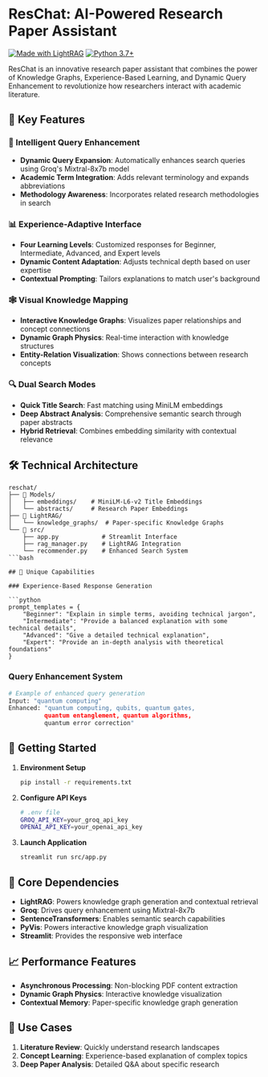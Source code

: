# ResChat: AI-Powered Research Paper Assistant

[![Made with LightRAG](https://img.shields.io/badge/Made_with-LightRAG-blue.svg)](https://github.com/lightrag)
[![Python 3.7+](https://img.shields.io/badge/python-3.7+-blue.svg)](https://www.python.org/downloads/)

ResChat is an innovative research paper assistant that combines the power of Knowledge Graphs, Experience-Based Learning, and Dynamic Query Enhancement to revolutionize how researchers interact with academic literature.

## 🌟 Key Features

### 🧠 Intelligent Query Enhancement

- **Dynamic Query Expansion**: Automatically enhances search queries using Groq's Mixtral-8x7b model
- **Academic Term Integration**: Adds relevant terminology and expands abbreviations
- **Methodology Awareness**: Incorporates related research methodologies in search

### 📊 Experience-Adaptive Interface

- **Four Learning Levels**: Customized responses for Beginner, Intermediate, Advanced, and Expert levels
- **Dynamic Content Adaptation**: Adjusts technical depth based on user expertise
- **Contextual Prompting**: Tailors explanations to match user's background

### 🕸️ Visual Knowledge Mapping

- **Interactive Knowledge Graphs**: Visualizes paper relationships and concept connections
- **Dynamic Graph Physics**: Real-time interaction with knowledge structures
- **Entity-Relation Visualization**: Shows connections between research concepts

### 🔍 Dual Search Modes

- **Quick Title Search**: Fast matching using MiniLM embeddings
- **Deep Abstract Analysis**: Comprehensive semantic search through paper abstracts
- **Hybrid Retrieval**: Combines embedding similarity with contextual relevance

## 🛠️ Technical Architecture

```plaintext
reschat/
├── 🧮 Models/
│   ├── embeddings/    # MiniLM-L6-v2 Title Embeddings
│   └── abstracts/     # Research Paper Embeddings
├── 🔄 LightRAG/
│   └── knowledge_graphs/  # Paper-specific Knowledge Graphs
└── 🎯 src/
    ├── app.py            # Streamlit Interface
    ├── rag_manager.py    # LightRAG Integration
    └── recommender.py    # Enhanced Search System
```bash

## 💫 Unique Capabilities

### Experience-Based Response Generation

```python
prompt_templates = {
    "Beginner": "Explain in simple terms, avoiding technical jargon",
    "Intermediate": "Provide a balanced explanation with some technical details",
    "Advanced": "Give a detailed technical explanation",
    "Expert": "Provide an in-depth analysis with theoretical foundations"
}
```

### Query Enhancement System

```python
# Example of enhanced query generation
Input: "quantum computing"
Enhanced: "quantum computing, qubits, quantum gates, 
          quantum entanglement, quantum algorithms, 
          quantum error correction"
```

## 🚀 Getting Started

1. **Environment Setup**

   ```bash
   pip install -r requirements.txt
   ```

2. **Configure API Keys**

   ```bash
   # .env file
   GROQ_API_KEY=your_groq_api_key
   OPENAI_API_KEY=your_openai_api_key
   ```

3. **Launch Application**

   ```bash
   streamlit run src/app.py
   ```

## 🔋 Core Dependencies

- **LightRAG**: Powers knowledge graph generation and contextual retrieval
- **Groq**: Drives query enhancement using Mixtral-8x7b
- **SentenceTransformers**: Enables semantic search capabilities
- **PyVis**: Powers interactive knowledge graph visualization
- **Streamlit**: Provides the responsive web interface

## 📈 Performance Features

- **Asynchronous Processing**: Non-blocking PDF content extraction
- **Dynamic Graph Physics**: Interactive knowledge visualization
- **Contextual Memory**: Paper-specific knowledge graph generation

## 🎯 Use Cases

1. **Literature Review**: Quickly understand research landscapes
2. **Concept Learning**: Experience-based explanation of complex topics
3. **Deep Paper Analysis**: Detailed Q&A about specific research
